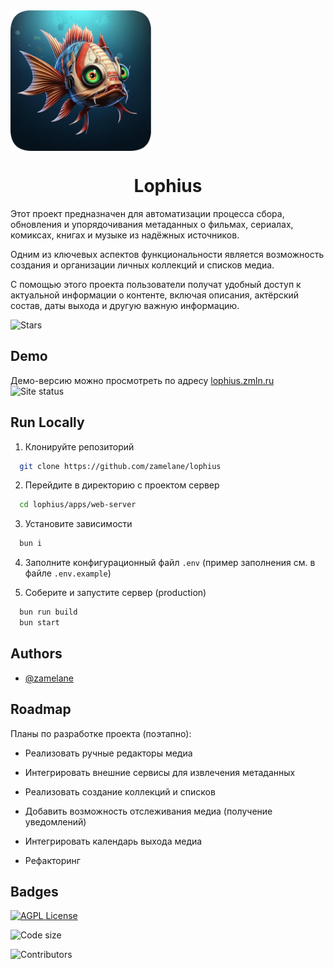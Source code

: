 
<img src="./_docs/logo.png" alt="" align="center" width="225">

<h1 align="center">Lophius</h1>

Этот проект предназначен для автоматизации процесса сбора, обновления и упорядочивания метаданных о фильмах, сериалах, комиксах, книгах и музыке из надёжных источников.

Одним из ключевых аспектов функциональности является возможность создания и организации личных коллекций и списков медиа.

С помощью этого проекта пользователи получат удобный доступ к актуальной информации о контенте, включая описания, актёрский состав, даты выхода и другую важную информацию.

![Stars](https://img.shields.io/github/stars/zamelane/lophius
)
## Demo

Демо-версию можно просмотреть по адресу [lophius.zmln.ru](https://lophius.zmln.ru)
![Site status](https://img.shields.io/website?url=https%3A%2F%2Flophius.zmln.ru
)
## Run Locally

1. Клонируйте репозиторий

```bash
  git clone https://github.com/zamelane/lophius
```

2. Перейдите в директорию с проектом сервер

```bash
  cd lophius/apps/web-server
```

3. Установите зависимости

```bash
  bun i
```

4. Заполните конфигурационный файл `.env` (пример заполнения см. в файле `.env.example`)

5. Соберите и запустите сервер (production)

```bash
  bun run build
  bun start
```


## Authors

- [@zamelane](https://www.github.com/zamelane)


## Roadmap

Планы по разработке проекта (поэтапно):

- Реализовать ручные редакторы медиа

- Интегрировать внешние сервисы для извлечения метаданных

- Реализовать создание коллекций и списков

- Добавить возможность отслеживания медиа (получение уведомлений)

- Интегрировать календарь выхода медиа

- Рефакторинг


## Badges

[![AGPL License](https://img.shields.io/badge/license-AGPL-blue.svg)](http://www.gnu.org/licenses/agpl-3.0)

![Code size](https://img.shields.io/github/languages/code-size/zamelane/lophius
)

![Contributors](https://img.shields.io/github/contributors/zamelane/lophius
)